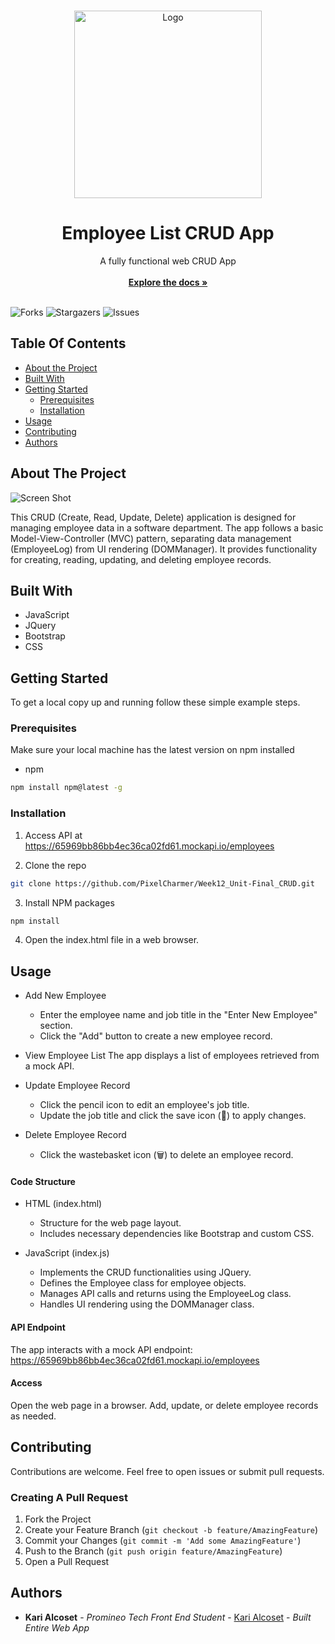 <br/>
<p align="center">
  <a href="https://github.com/PixelCharmer/Week12_Unit-Final_CRUD">
    <img src="https://github.com/PixelCharmer/Week12_Unit-Final_CRUD/assets/145899504/84173e0f-834f-49d5-b707-0fc705c74f3c" alt="Logo" width="300" height="300">
  </a>

  <h1 align="center">Employee List CRUD App</h1>

  <p align="center">
    A fully functional web CRUD App
    <br/>
    <br/>
    <a href="https://github.com/PixelCharmer/Week12_Unit-Final_CRUD"><strong>Explore the docs »</strong></a>
    <br/>
    <br/>
  </p>
</p>

![Forks](https://img.shields.io/github/forks/PixelCharmer/Week12_Unit-Final_CRUD?style=social) ![Stargazers](https://img.shields.io/github/stars/PixelCharmer/Week12_Unit-Final_CRUD?style=social) ![Issues](https://img.shields.io/github/issues/PixelCharmer/Week12_Unit-Final_CRUD) 

## Table Of Contents

* [About the Project](#about-the-project)
* [Built With](#built-with)
* [Getting Started](#getting-started)
  * [Prerequisites](#prerequisites)
  * [Installation](#installation)
* [Usage](#usage)
* [Contributing](#contributing)
* [Authors](#authors)

## About The Project

![Screen Shot](https://github.com/PixelCharmer/Week12_Unit-Final_CRUD/assets/145899504/6f060af4-8966-47d3-9688-fc6faccff4b7)

This CRUD (Create, Read, Update, Delete) application is designed for managing employee data in a software department. The app follows a basic Model-View-Controller (MVC) pattern, separating data management (EmployeeLog) from UI rendering (DOMManager). It provides functionality for creating, reading, updating, and deleting employee records.

## Built With

* JavaScript
* JQuery
* Bootstrap
* CSS

## Getting Started

To get a local copy up and running follow these simple example steps.

### Prerequisites

Make sure your local machine has the latest version on npm installed 

* npm

```sh
npm install npm@latest -g
```

### Installation

1. Access API at https://65969bb86bb4ec36ca02fd61.mockapi.io/employees

2. Clone the repo

```sh
git clone https://github.com/PixelCharmer/Week12_Unit-Final_CRUD.git
```

3. Install NPM packages

```sh
npm install
```

4. Open the index.html file in a web browser.

## Usage


* Add New Employee
  * Enter the employee name and job title in the "Enter New Employee" section.
  * Click the "Add" button to create a new employee record.


* View Employee List
The app displays a list of employees retrieved from a mock API.

* Update Employee Record
  * Click the pencil icon to edit an employee's job title.
  * Update the job title and click the save icon (💾) to apply changes.

* Delete Employee Record
  * Click the wastebasket icon (🗑️) to delete an employee record.


#### Code Structure
* HTML (index.html)
  * Structure for the web page layout.
  * Includes necessary dependencies like Bootstrap and custom CSS.

* JavaScript (index.js)
  * Implements the CRUD functionalities using JQuery.
  * Defines the Employee class for employee objects.
  * Manages API calls and returns using the EmployeeLog class.
  * Handles UI rendering using the DOMManager class.

#### API Endpoint
The app interacts with a mock API endpoint: https://65969bb86bb4ec36ca02fd61.mockapi.io/employees

#### Access
Open the web page in a browser.
Add, update, or delete employee records as needed.

## Contributing

Contributions are welcome. Feel free to open issues or submit pull requests.

### Creating A Pull Request

1. Fork the Project
2. Create your Feature Branch (`git checkout -b feature/AmazingFeature`)
3. Commit your Changes (`git commit -m 'Add some AmazingFeature'`)
4. Push to the Branch (`git push origin feature/AmazingFeature`)
5. Open a Pull Request

## Authors

* **Kari Alcoset** - *Promineo Tech Front End Student* - [Kari Alcoset](https://github.com/PixelCharmer) - *Built Entire Web App*
